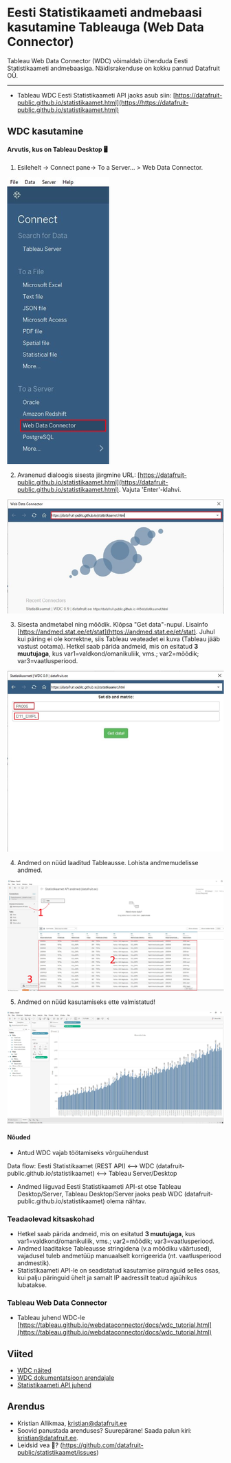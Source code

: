 # Eesti Statistikaameti andmebaasi kasutamine Tableauga (Web Data Connector)

Tableau Web Data Connector (WDC) võimaldab ühenduda Eesti Statistikaameti andmebaasiga. Näidisrakenduse on kokku pannud Datafruit OÜ.

---
* Tableau WDC Eesti Statistikaameti API jaoks asub siin: [https://datafruit-public.github.io/statistikaamet.html](https://https://datafruit-public.github.io/statistikaamet.html)

## WDC kasutamine

#### Arvutis, kus on Tableau Desktop :desktop_computer:
1. Esilehelt -> Connect pane-> To a Server… > Web Data Connector.

![image alt text](https://github.com/datafruit-public/datafruit-public.github.io/blob/main/img/1.jpg)

2. Avanenud dialoogis sisesta järgmine URL: [https://datafruit-public.github.io/statistikaamet.html](https://datafruit-public.github.io/statistikaamet.html). Vajuta 'Enter'-klahvi.

![image alt text](https://github.com/datafruit-public/datafruit-public.github.io/blob/main/img/2.jpg)

3. Sisesta andmetabel ning mõõdik. Klõpsa "Get data"-nupul. Lisainfo [https://andmed.stat.ee/et/stat](https://andmed.stat.ee/et/stat). Juhul kui päring ei ole korrektne, siis Tableau veateadet ei kuva (Tableau jääb vastust ootama). Hetkel saab pärida andmeid, mis on esitatud **3 muutujaga**, kus var1=valdkond/omanikuliik, vms.; var2=mõõdik; var3=vaatlusperiood.

![image alt text](https://github.com/datafruit-public/datafruit-public.github.io/blob/main/img/3.jpg)

4. Andmed on nüüd laaditud Tableausse. Lohista andmemudelisse andmed.

![image alt text](https://github.com/datafruit-public/datafruit-public.github.io/blob/main/img/4.jpg)

5. Andmed on nüüd kasutamiseks ette valmistatud!

![image alt text](https://github.com/datafruit-public/datafruit-public.github.io/blob/main/img/5.jpg)

#### Nõuded
* Antud WDC vajab töötamiseks võrguühendust

Data flow:  Eesti Statistikaamet (REST API) <--> WDC (datafruit-public.github.io/statistikaamet) <--> Tableau Server/Desktop
* Andmed liiguvad Eesti Statistikaameti API-st otse Tableau Desktop/Server, Tableau Desktop/Server jaoks peab WDC (datafruit-public.github.io/statistikaamet) olema nähtav. 

###  Teadaolevad kitsaskohad
* Hetkel saab pärida andmeid, mis on esitatud **3 muutujaga**, kus var1=valdkond/omanikuliik, vms.; var2=mõõdik; var3=vaatlusperiood.
* Andmed laaditakse Tableausse stringidena (v.a mõõdiku väärtused), vajadusel tuleb andmetüüp manuaalselt korrigeerida (nt. vaatlusperiood andmestik).
* Statistikaameti API-le on seadistatud kasutamise piiranguid selles osas, kui palju päringuid ühelt ja samalt IP aadressilt teatud ajaühikus lubatakse.

### Tableau Web Data Connector
* Tableau juhend WDC-le [https://tableau.github.io/webdataconnector/docs/wdc_tutorial.html](https://tableau.github.io/webdataconnector/docs/wdc_tutorial.html)

## Viited
* [WDC näited](https://onlinehelp.tableau.com/current/pro/desktop/en-us/examples_web_data_connector.html )
* [WDC dokumentatsioon arendajale](http://tableau.github.io/webdataconnector/docs/)
* [Statistikaameti API juhend](https://andmed.stat.ee/abi/API-juhend.pdf)

## Arendus
* Kristian Allikmaa, kristian@datafruit.ee
* Soovid panustada arenduses? Suurepärane! Saada palun kiri: kristian@datafruit.ee.
* Leidsid vea :bug:? (https://github.com/datafruit-public/statistikaamet/issues)

